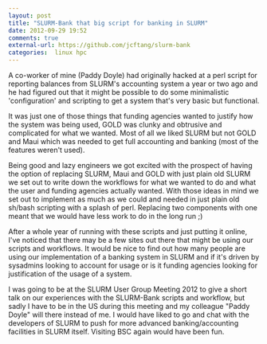 ```yaml
---
layout: post
title: "SLURM-Bank that big script for banking in SLURM"
date: 2012-09-29 19:52
comments: true
external-url: https://github.com/jcftang/slurm-bank
categories:  linux hpc
---
```


A co-worker of mine (Paddy Doyle) had originally hacked at a perl script
for reporting balances from SLURM's accounting system a year or two ago
and he had figured out that it might be possible to do some minimalistic
'configuration' and scripting to get a system that's very basic but
functional.

It was just one of those things that funding agencies wanted to justify
how the system was being used, GOLD was clunky and obtrusive and
complicated for what we wanted. Most of all we liked SLURM but not GOLD
and Maui which was needed to get full accounting and banking (most of
the features weren't used).

Being good and lazy engineers we got excited with the prospect of having
the option of replacing SLURM, Maui and GOLD with just plain old SLURM
we set out to write down the workflows for what we wanted to do and what
the user and funding agencies actually wanted. With those ideas in mind
we set out to implement as much as we could and needed in just plain
old sh/bash scripting with a splash of perl. Replacing two components
with one meant that we would have less work to do in the long run ;)

After a whole year of running with these scripts and just putting it
online, I've noticed that there may be a few sites out there that might
be using our scripts and workflows. It would be nice to find out how
many people are using our implementation of a banking system in SLURM
and if it's driven by sysadmins looking to account for usage or is it
funding agencies looking for justification of the usage of a system.

I was going to be at the SLURM User Group Meeting 2012 to give a
short talk on our experiences with the SLURM-Bank scripts and workflow,
but sadly I have to be in the US during this meeting and my colleague
"Paddy Doyle" will there instead of me.  I would have liked to go and chat
with the developers of SLURM to push for more advanced banking/accounting
facilities in SLURM itself. Visiting BSC again would have been fun.
